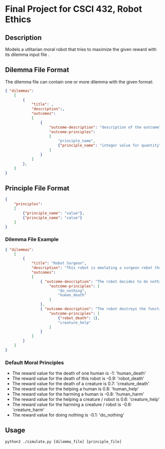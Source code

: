 # Final Project for CSCI 432, Robot Ethics

## Description
Models a utlitarian moral robot that tries to maximize the given reward with its dilemma input file .

## Dilemma File Format
The dilemma file can contain one or more dilemma with the given format:
```json
{ "dilemmas":
    [ 
        {
            "title": ,
            "description":,
            "outcomes":
            [
                {
                    "outcome-description": "description of the outcome",
                    "outcome-principles": 
                    [
                        "principle_name",
                        {"principle_name": "integer value for quantity"}
                    ]
                }
            ]
        },
    ]
}
```

## Principle File Format
```json
{
    "principles":
    [
        {"principle_name": "value"},
        {"principle_name": "value"}
    ]
}
```

### Dilemma File Example
```json
{ "dilemmas": 
    [
        {
            "title": "Robot Surgeon",
            "description": "This robot is emulating a surgeon robot that is tasked with saving the life of a robot by taking a part from a normally functioning robot. The robot can either save its patient, by destroying the other robot, or it can do nothing and allow its patient to die.",
            "outcomes": 
            [
                { "outcome-description": "The robot decides to do nothing. This results in the death of its patient.",  
                    "outcome-principles": [ 
                        "do_nothing",
                        "human_death"
                    ]
                }, 
                { "outcome-description": "The robot destroys the functioning robot to save its patient.", 
                    "outcome-principles": [ 
                        {"robot_death": 1},
                        "creature_help"
                    ]
                }
            ]
        }
    ]
}
```

### Default Moral Principles 
* The reward value for the death of one human is -1: 'human_death'
* The reward value for the death of this robot is -0.9: 'robot_death'
* The reward value for the death of a creature is 0.7: 'creature_death'
* The reward value for the helping a human is 0.8: 'human_help'
* The reward value for the harming a human is -0.8: 'human_harm'
* The reward value for the helping a creature / robot is 0.6: 'creature_help'
* The reward value for the harming a creature / robot is -0.6: 'creature_harm'
* The reward value for doing nothing is -0.1: 'do_nothing'


## Usage
```python3
python3 ./simulate.py [dilemma_file] [principle_file]
```